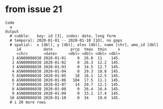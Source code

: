 # from issue 21

    Code
      a
    Output
      # cubble:   key: id [3], index: date, long form
      # temporal: 2020-01-01 -- 2020-01-10 [1D], no gaps
      # spatial:  x [dbl], y [dbl], elev [dbl], name [chr], wmo_id [dbl]
         id          date        prcp  tmax  tmin     x
         <chr>       <date>     <dbl> <dbl> <dbl> <dbl>
       1 ASN00086038 2020-01-01     0  26.8  11    145.
       2 ASN00086038 2020-01-02     0  26.3  12.2  145.
       3 ASN00086038 2020-01-03     0  34.5  12.7  145.
       4 ASN00086038 2020-01-04     0  29.3  18.8  145.
       5 ASN00086038 2020-01-05    18  16.1  12.5  145.
       6 ASN00086038 2020-01-06   104  17.5  11.1  145.
       7 ASN00086038 2020-01-07    14  20.7  12.1  145.
       8 ASN00086038 2020-01-08     0  26.4  16.4  145.
       9 ASN00086038 2020-01-09     0  33.1  17.4  145.
      10 ASN00086038 2020-01-10     0  34    19.6  145.
      # i 20 more rows

